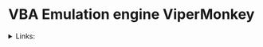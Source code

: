 # VBA Emulation engine ViperMonkey

<details>

<summary>Links:</summary>

[https://github.com/decalage2/ViperMonkey/tree/master](https://github.com/decalage2/ViperMonkey/tree/master)

</details>
